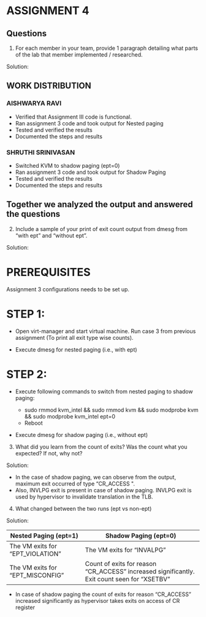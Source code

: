 
# ASSIGNMENT 4

## Questions
1. For each member in your team, provide 1 paragraph detailing what parts of the lab that member 
implemented / researched.

Solution:

##  WORK DISTRIBUTION

### AISHWARYA RAVI
  * Verified that Assignment III code is functional.
  * Ran assignment 3 code and took output for Nested paging 
  * Tested and verified the results
  * Documented the steps and results

### SHRUTHI SRINIVASAN
  * Switched KVM to shadow paging (ept=0)
  * Ran assignment 3 code and took output for Shadow Paging 
  * Tested and verified the results
  * Documented the steps and results

## Together we analyzed the output and answered the questions
  
2. Include a sample of your print of exit count output from dmesg from “with ept” and “without ept”.

Solution: 

# PREREQUISITES

Assignment 3 configurations needs to be set up.

 # STEP 1:
  * Open virt-manager and start virtual machine. Run case 3 from previous assignment (To print all exit type wise counts). 

  * Execute dmesg for nested paging (i.e., with ept)
  
 # STEP 2: 	

 * Execute following commands to switch from nested paging to shadow paging:  
	
   *	sudo rmmod kvm_intel && sudo rmmod kvm && sudo modprobe kvm && sudo modprobe kvm_intel ept=0
   *	Reboot
 
 * Execute dmesg for shadow paging (i.e., without ept)

3. What did you learn from the count of exits? Was the count what you expected? If not, why not?

Solution: 

- In the case of shadow paging, we can observe from the output, maximum exit occurred of type “CR_ACCESS ".
- Also, INVLPG exit is present in case of shadow paging. INVLPG exit is used by hypervisor to invalidate translation in the TLB.

4. What changed between the two runs (ept vs non-ept)

Solution:

Nested Paging (ept=1)             |  Shadow Paging (ept=0)
----------------------------------| ---------------------------------
The VM exits for “EPT_VIOLATION”  | The VM exits for “INVALPG”
The VM exits for “EPT_MISCONFIG”  | Count of exits for reason “CR_ACCESS” increased significantly. Exit count seen for “XSETBV”
                                  
* In case of shadow paging the count of exits for reason “CR_ACCESS” increased significantly as hypervisor takes exits on access of CR register



